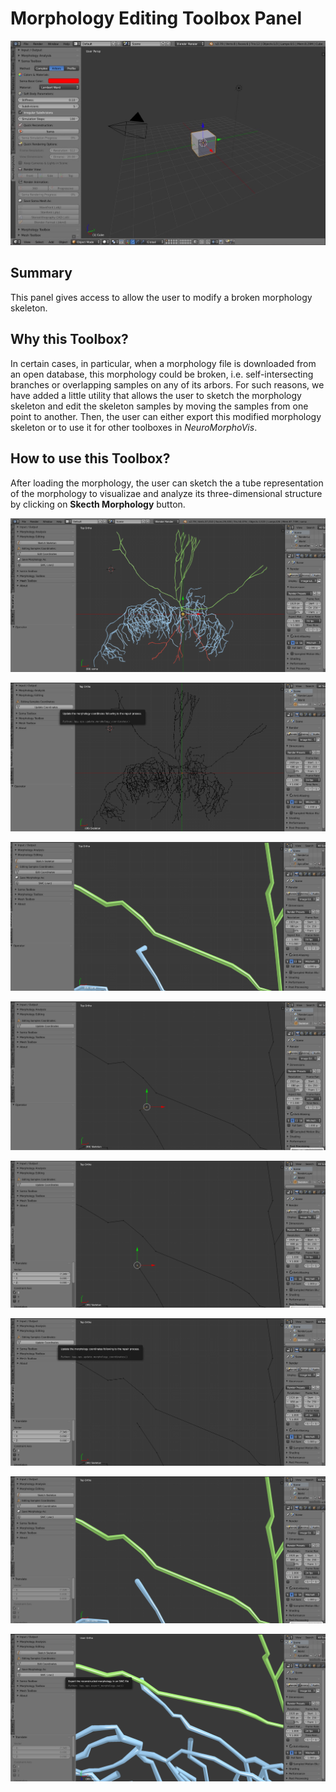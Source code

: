 # Morphology Editing Toolbox Panel

<p align="center">
  <img src="images/gui-soma-toolbox-open.jpg" width=800>
</p>

## Summary
This panel gives access to allow the user to modify a broken morphology skeleton.       

## Why this Toolbox?
In certain cases, in particular, when a morphology file is downloaded from an open database, this 
morphology could be broken, i.e. self-intersecting branches or overlapping samples on any of its arbors.
For such reasons, we have added a little utility that allows the user to sketch the morphology skeleton
and edit the skeleton samples by moving the samples from one point to another. Then, the user can either 
export this modified morphology skeleton or to use it for other toolboxes in _NeuroMorphoVis_.

## How to use this Toolbox?

After loading the morphology, the user can sketch the a tube representation of the morphology to visualizae and analyze its three-dimensional structure by clicking on __Skecth Morphology__ button.  
<p align="center">
  <img src="images/morphology-editing/editing-1.png">
</p>

<p align="center">
  <img src="images/morphology-editing/editing-2.png">
</p>

<p align="center">
  <img src="images/morphology-editing/editing-3.png">
</p>

<p align="center">
  <img src="images/morphology-editing/editing-4.png">
</p>

<p align="center">
  <img src="images/morphology-editing/editing-5.png">
</p>

<p align="center">
  <img src="images/morphology-editing/editing-6.png">
</p>

<p align="center">
  <img src="images/morphology-editing/editing-7.png">
</p>

<p align="center">
  <img src="images/morphology-editing/editing-8.png">
</p>
